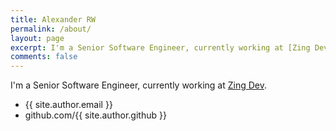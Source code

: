 ```yaml
---
title: Alexander RW
permalink: /about/
layout: page
excerpt: I'm a Senior Software Engineer, currently working at [Zing Dev](https://zing.dev)
comments: false
---
```


I'm a Senior Software Engineer, currently working at [Zing Dev](https://zing.dev).

- {{ site.author.email }}
- github.com/{{ site.author.github }}
